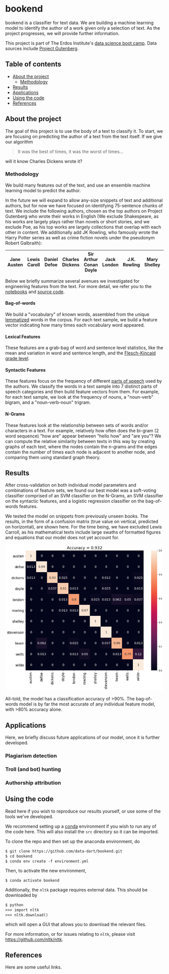 # bookend

bookend is a classifier for text data. We are building a machine learning model to identify the author of a work given only a selection of text. As the project progresses, we will provide further information.

This project is part of The Erdos Institute's  [data science boot camp](https://www.erdosinstitute.org/code). Data sources include [Project Gutenberg](https://www.gutenberg.org/).

## Table of contents
- [About the project](#about-the-project)
  - [Methodology](#methodology)
- [Results](#results)
- [Applications](#applications)
- [Using the code](#using-the-code)
- [References](#references)

## About the project

The goal of this project is to use the body of a text to classify it. To start, we are focusing on predicting the author of a text from the text itself. If we give our algorithm 
> It was the best of times, it was the worst of times...

will it know Charles Dickens wrote it?

### Methodology

We build many features out of the text, and use an ensemble machine learning model to predict the author.

In the future we will expand to allow any-size snippets of text and additional authors, but for now we have focused on identifying 75-sentence chunks of text. We include the following authors, chosen as the top authors on Project Gutenberg who wrote their works in English (We exclude Shakespeare, as his works are largely plays rather than novels or short stories, and we exclude Poe, as his top works are largely collections that overlap with each other in content. We additionally add JK Rowling, who famously wrote the Harry Potter series as well as crime fiction novels under the pseudonym Robert Galbraith):

| Jane Austen | Lewis Caroll | Daniel Defoe | Charles Dickens | Sir Arthur Conan Doyle | Jack London | J.K. Rowling | Mary Shelley | Robert Louis Stevenson | H.G. Wells | Oscar Wilde |
|-------------|--------------|--------------|-----------------|------------------------|-------------|--------------|--------------|------------------------|------------|-------------|

Below we briefly summarize several avenues we investigated for engineering features from the text. For more detail, we refer you to the [notebooks](https://github.com/data-dart/bookend/tree/master/notebooks) and [source code](https://github.com/data-dart/bookend/tree/master/src).

#### Bag-of-words

We build a "vocabulary" of known words, assembled from the unique [lemmatized](https://en.wikipedia.org/wiki/Lemmatisation) words in the corpus. For each text sample, we build a feature vector indicating how many times each vocabulary word appeared.

#### Lexical Features

These features are a grab-bag of word and sentence level statistics, like the mean and variation in word and sentence length, and the [Flesch-Kincaid grade level](https://en.wikipedia.org/wiki/Flesch%E2%80%93Kincaid_readability_tests#Flesch%E2%80%93Kincaid_grade_level).

#### Syntactic Features

These features focus on the frequency of different [parts of speech](https://en.wikipedia.org/wiki/Part_of_speech) used by the authors. We classify the words in a text sample into 7 distinct parts of speech categories and then build feature vectors from them. For example, for each text sample, we look at the frequency of nouns, a "noun-verb" bigram, and a "noun-verb-noun" trigram.

#### N-Grams

These features look at the relationship between sets of words and/or characters in a text. For example, relatively how often does the bi-gram (2 word sequence) "how are" appear between "hello how" and "are you"? We can compute the relative similarity between texts in this way by creating graphs of each text, where the nodes contain the n-grams and the edges contain the number of times each node is adjacent to another node, and comparing them using standard graph theory.

## Results

After cross-validation on both individual model parameters and combinations of feature sets, we found our best model was a soft-voting classifier comprised of an SVM classifier on the N-Grams, an SVM classifier on the syntactic features, and a logistic regression classifier on the bag-of-words features.

We tested the model on snippets from previously unseen books. The results, in the form of a confusion matrix (true value on vertical, predicted on horizontal), are shown here. For the time being, we have excluded Lewis Carroll, as his mathematical texts include large swaths of formatted figures and equations that our model does not yet account for.

![confusion_matrix](figures/confusion_matrix_no_carroll.png)

All-told, the model has a classification accuracy of >90%. The bag-of-words model is by far the most accurate of any individual feature model, with >80% accuracy alone.

## Applications

Here, we briefly discuss future applications of our model, once it is further developed.

### Plagiarism detection

### Troll (and bot) hunting

### Authorship attribution

## Using the code

Read here if you wish to reproduce our results yourself, or use some of the tools we've developed.

We recommend setting up a [conda](https://www.anaconda.com/products/individual) environment if you wish to run any of the code here. This will also install the `src` directory so it can be imported.

To clone the repo and then set up the anaconda environment, do
```
$ git clone https://github.com/data-dart/bookend.git
$ cd bookend
$ conda env create -f environment.yml
```
Then, to activate the new environment,
```
$ conda activate bookend
```

Additionally, the `nltk` package requires external data. This should be downloaded by
```
$ python
>>> import nltk
>>> nltk.download()
```
which will open a GUI that allows you to download the relevant files.

For more information, or for issues relating to `nltk`, please visit https://github.com/nltk/nltk.

## References

Here are some useful links.
